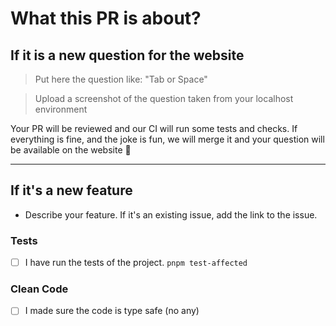# What this PR is about?

## If it is a new question for the website

> Put here the question like: "Tab or Space"

> Upload a screenshot of the question taken from your localhost environment

Your PR will be reviewed and our CI will run some tests and checks. If everything is fine, and the joke is fun, we will merge it and your question will be available on the website 🎉

---

## If it's a new feature

- Describe your feature. If it's an existing issue, add the link to the issue.

### Tests

- [ ] I have run the tests of the project. `pnpm test-affected`

### Clean Code

- [ ] I made sure the code is type safe (no any)
